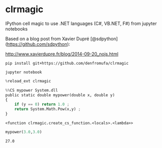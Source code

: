# clrmagic
IPython cell magic to use .NET languages (C#, VB.NET, F#) from jupyter notebooks

Based on a blog post from Xavier Dupré [@sdpython] (https://github.com/sdpython):

http://www.xavierdupre.fr/blog/2014-09-20_nojs.html

`pip install git+https://github.com/denfromufa/clrmagic`

`jupyter notebook`

```python
%reload_ext clrmagic
```


```python
%%CS mypower System.dll
public static double mypower(double x, double y)
{
    if (y == 0) return 1.0 ;
    return System.Math.Pow(x,y) ;
}
```




    <function clrmagic.create_cs_function.<locals>.<lambda>>




```python
mypower(3.0,3.0)
```




    27.0




```python

```

